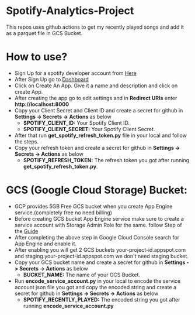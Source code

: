 # Spotify-Analytics-Project
This repos uses github actions to get my recently played songs and add it as a parquet file in GCS Bucket.

# How to use?

* Sign Up for a spotify developer account from [Here](https://developer.spotify.com/)
* After Sign Up go to [Dashboard](https://developer.spotify.com/dashboard/)
* Click on Create An App. Give it a name and description and click on create App.
* After creating the app go to edit settings and in **Redirect URIs** enter **http://localhost:8000**
* Copy your Client Secret and Client ID and create a secret for github in **Settings -> Secrets -> Actions** as below
  - **SPOTIFY_CLIENT_ID:** Your Spotify Client ID.
  - **SPOTIFY_CLIENT_SECRET:** Your Spotify Client Secret.
* After that run **get_spotify_refresh_token.py** file in your local and follow the steps.
* Copy your refresh token and create a secret for github in **Settings -> Secrets -> Actions** as below
  - **SPOTIFY_REFRESH_TOKEN:** The refresh token you got after running **get_spotify_refresh_token.py**.

# GCS (Google Cloud Storage) Bucket:
* GCP provides 5GB Free GCS bucket when you create App Engine service.(completely free no need billing)
* Before creating GCS bucket App Engine service make sure to create a service account with Storage Admin Role for the same. follow Step of the [Guide](https://support.google.com/a/answer/7378726?hl=en)
* After completing the above step in Google Cloud Console search for App Engine and enable it.
* After enabling you will get 2 GCS buckets your-project-id.appspot.com and staging.your-project-id.appspot.com we don't need staging bucket.
* Copy your GCS bucket name and create a secret for github in **Settings -> Secrets -> Actions** as below
   - **BUCKET_NAME:** The name of your GCS Bucket.
* Run **encode_service_account.py** in your local to encode the service account json file you got and copy the encoded string and create a secret for github in **Settings -> Secrets -> Actions** as below
  - **SPOTIFY_RECENTLY_PLAYED:** The encoded string you got after running **encode_service_account.py**
